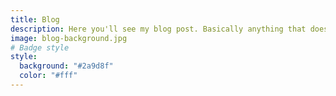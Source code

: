 ```yaml
---
title: Blog
description: Here you'll see my blog post. Basically anything that doesn't count as projects go here.
image: blog-background.jpg
# Badge style
style:
  background: "#2a9d8f"
  color: "#fff"
---
```

